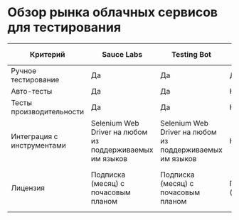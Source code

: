 # Обзор рынка облачных сервисов для тестирования

| Критерий | Sauce Labs | Testing Bot | Browser Stack | Bug Buster |
| -- | -- | -- | -- | -- |
| Ручное тестирование | Да | Да | Да | Да |
| Авто-тесты | Да | Да | Нет | Да |
| Тесты производительности | Да | Да | Нет | Нет |
| Интеграция с инструментами | Selenium Web Driver на любом из поддерживаемых им языков | Selenium Web Driver на любом из поддерживаемых им языков | Нет | Собственный javaScript-based язык, Record/play |
| Лицензия | Подписка (месяц) с почасовым планом | Подписка (месяц) с почасовым планом | Подписка (месяц) | Подписка (месяц) с ограничением количества сценариев |

